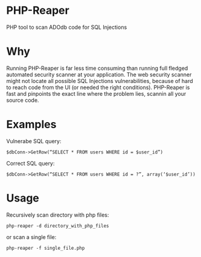 PHP-Reaper
==========
PHP tool to scan ADOdb code for SQL Injections

Why
===
Running PHP-Reaper is far less time consuming than running full fledged automated security scanner at your application. The web security scanner might not locate all possible SQL Injections vulnerabilities, because of hard to reach code from the UI (or needed the right conditions). PHP-Reaper is fast and pinpoints the exact line where the problem lies, scannin all your source code.

Examples
========
Vulnerabe SQL query:

`$dbConn->GetRow(“SELECT * FROM users WHERE id = $user_id”)`

Correct SQL query:

`$dbConn->GetRow(“SELECT * FROM users WHERE id = ?”, array(‘$user_id’))`

Usage
=====
Recursively scan directory with php files:

`php-reaper -d directory_with_php_files`

or scan a single file:

`php-reaper -f single_file.php`
